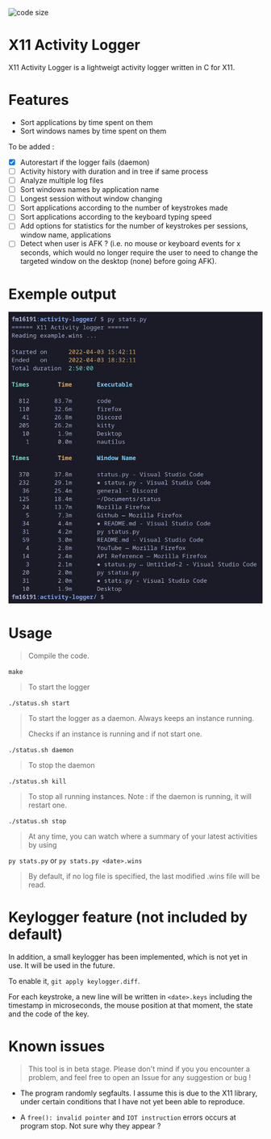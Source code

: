 ![code size](https://img.shields.io/github/languages/code-size/fm16191/activity-logger?style=flat)
# X11 Activity Logger

X11 Activity Logger is a lightweigt activity logger written in C for X11.

# Features

- Sort applications by time spent on them
- Sort windows names by time spent on them

To be added :
- [x] Autorestart if the logger fails (daemon)
- [ ] Activity history with duration and in tree if same process
- [ ] Analyze multiple log files
- [ ] Sort windows names by application name
- [ ] Longest session without window changing
- [ ] Sort applications according to the number of keystrokes made
- [ ] Sort applications according to the keyboard typing speed
- [ ] Add options for statistics for the number of keystrokes per sessions, window name, applications
- [ ] Detect when user is AFK ? (i.e. no mouse or keyboard events for x seconds, which would no longer require the user to need to change the targeted window on the desktop (none) before going AFK).

# Exemple output

![example.png](example.png)

# Usage

> Compile the code.

`make`

> To start the logger

`./status.sh start`

> To start the logger as a daemon. Always keeps an instance running.
> 
> Checks if an instance is running and if not start one.

`./status.sh daemon`

> To stop the daemon

`./status.sh kill`

> To stop all running instances. Note : if the daemon is running, it will restart one.

`./status.sh stop`

> At any time, you can watch where a summary of your latest activities by using

`py stats.py` or `py stats.py <date>.wins`

> By default, if no log file is specified, the last modified .wins file will be read.

# Keylogger feature (not included by default)
In addition, a small keylogger has been implemented, which is not yet in use. It will be used in the future.

To enable it, `git apply keylogger.diff`.

For each keystroke, a new line will be written in `<date>.keys` including the timestamp in microseconds, the mouse position at that moment, the state and the code of the key.

# Known issues

> This tool is in beta stage. Please don't mind if you you encounter a problem, and feel free to open an Issue for any suggestion or bug !

- The program randomly segfaults. I assume this is due to the X11 library, under certain conditions that I have not yet been able to reproduce.

- A `free(): invalid pointer` and `IOT instruction` errors occurs at program stop. Not sure why they appear ?
